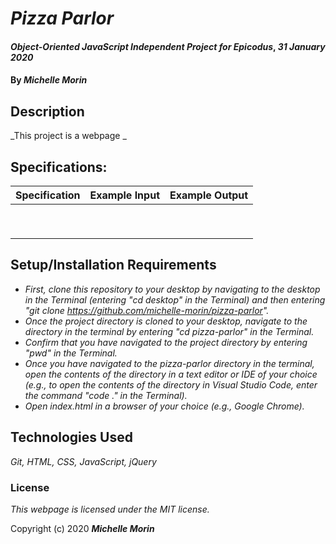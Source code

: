 # _Pizza Parlor_

#### _Object-Oriented JavaScript Independent Project for Epicodus_, _31 January 2020_

#### By _**Michelle Morin**_

## Description

_This project is a webpage _

## Specifications:

| Specification | Example Input | Example Output |
| ------------- |:-------------:| --------------:|
|  |  |  |
|  |  |  |
|  |  |  |
|  |  |  |
|  |  |  |
|  |  |  |
|  |  |  |
|  |  |  |
|  |  |  |

## Setup/Installation Requirements

* _First, clone this repository to your desktop by navigating to the desktop in the Terminal (entering "cd desktop" in the Terminal) and then entering "git clone https://github.com/michelle-morin/pizza-parlor"._
* _Once the project directory is cloned to your desktop, navigate to the directory in the terminal by entering "cd pizza-parlor" in the Terminal._
* _Confirm that you have navigated to the project directory by entering "pwd" in the Terminal._
* _Once you have navigated to the pizza-parlor directory in the terminal, open the contents of the directory in a text editor or IDE of your choice (e.g., to open the contents of the directory in Visual Studio Code, enter the command "code ." in the Terminal)._
* _Open index.html in a browser of your choice (e.g., Google Chrome)._

## Technologies Used

_Git, HTML, CSS, JavaScript, jQuery_

### License

*This webpage is licensed under the MIT license.*

Copyright (c) 2020 **_Michelle Morin_**
